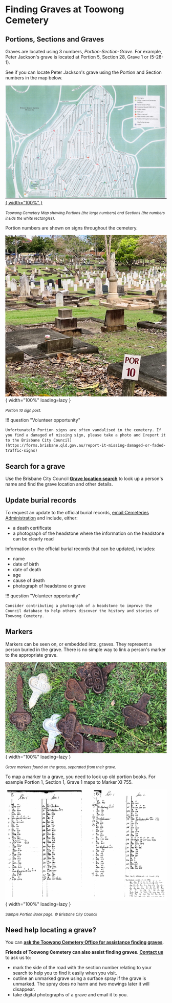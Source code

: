 # Finding Graves at Toowong Cemetery

## Portions, Sections and Graves

Graves are located using 3 numbers, *Portion*-*Section*-*Grave*. For example, Peter Jackson's grave is located at Portion 5, Section 28, Grave 1 or (5-28-1). 

See if you can locate Peter Jackson's grave using the Portion and Section numbers in the map below.

<!-- Map -->
[![](../assets/toowong-cemetery-map-alt.jpg){ width="100%" }][map]

*<small>Toowong Cemetery Map showing Portions (the large numbers) and Sections (the numbers inside the white rectangles).</small>*

<!-- Map links -->
[map]: ../assets/toowong-cemetery-map-alt.jpg "Click to expand the map. Use Back to return to this page"

Portion numbers are shown on signs throughout the cemetery.

![Portion Sign](../assets/portion-sign.jpg){ width="100%" loading=lazy }

*<small>Portion 10 sign post.</small>*

!!! question "Volunteer opportunity"

    Unfortunately Portion signs are often vandalised in the cemetery. If you find a damaged of missing sign, please take a photo and [report it to the Brisbane City Council](https://forms.brisbane.qld.gov.au/report-it-missing-damaged-or-faded-traffic-signs)

## Search for a grave

Use the Brisbane City Council **[Grave location search](https://www.brisbane.qld.gov.au/community-and-safety/community-support/cemeteries/grave-location-search)** to look up a person's name and find the grave location and other details. 

## Update burial records

To request an update to the official burial records, [email Cemeteries Administration](mailto://CB-Cemeteries@brisbane.qld.gov.au) and include, either:

- a death certificate 
- a photograph of the headstone where the information on the headstone can be clearly read

Information on the official burial records that can be updated, includes:

- name
- date of birth
- date of death
- age
- cause of death
- photograph of headstone or grave

!!! question "Volunteer opportunity"

    Consider contributing a photograph of a headstone to improve the Council database to help others discover the history and stories of Toowong Cemetery.

## Markers

Markers can be seen on, or embedded into, graves. They represent a person buried in the grave. There is no simple way to link a person's marker to the appropriate grave. 

![](../assets/markers.jpg){ width="100%" loading=lazy }

*<small>Grave markers found on the grass, separated from their grave.</small>*

To map a marker to a grave, you need to look up old portion books. For example Portion 1, Section 1, Grave 1 maps to Marker XI 755. 

![](../assets/portion-ledger.png){ width="100%" loading=lazy }

*<small>Sample Portion Book page. © Brisbane City Council</small>*

## Need help locating a grave? 

You can **[ask the Toowong Cemetery Office for assistance finding graves](https://www.brisbane.qld.gov.au/community-and-safety/community-support/cemeteries/toowong-cemetery#locating-graves-and-ashes-memorial-sites)**.

**Friends of Toowong Cemetery can also assist finding graves. [Contact us](../about/index.md#contact-us)** to ask us to:

  - mark the side of the road with the section number relating to your search to help you to find it easily when you visit.
  - outline an unmarked grave using a surface spray if the grave is unmarked. The spray does no harm and two mowings later it will disappear. 
  - take digital photographs of a grave and email it to you.
